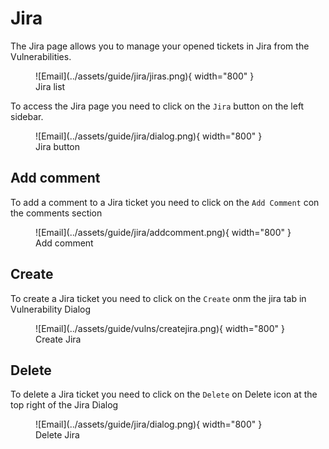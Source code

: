 # Jira

The Jira page allows you to manage your opened tickets in Jira from the Vulnerabilities.

<figure markdown>
  ![Email](../assets/guide/jira/jiras.png){ width="800" }
  <figcaption>Jira list</figcaption>
</figure>

To access the Jira page you need to click on the `Jira` button on the left sidebar.

<figure markdown>
  ![Email](../assets/guide/jira/dialog.png){ width="800" }
  <figcaption>Jira button</figcaption>
</figure>

## Add comment

To add a comment to a Jira ticket you need to click on the `Add Comment` con the comments section

<figure markdown>
  ![Email](../assets/guide/jira/addcomment.png){ width="800" }
  <figcaption>Add comment</figcaption>
</figure>

## Create

To create a Jira ticket you need to click on the `Create` onm the jira tab in Vulnerability Dialog

<figure markdown>
  ![Email](../assets/guide/vulns/createjira.png){ width="800" }
  <figcaption>Create Jira</figcaption>
</figure>

## Delete

To delete a Jira ticket you need to click on the `Delete` on Delete icon at the top right of the Jira Dialog

<figure markdown>
  ![Email](../assets/guide/jira/dialog.png){ width="800" }
  <figcaption>Delete Jira</figcaption>
</figure>